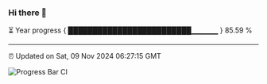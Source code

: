 ### Hi there 👋

⏳ Year progress { █████████████████████████▁▁▁▁▁ } 85.59 %

---

⏰ Updated on Sat, 09 Nov 2024 06:27:15 GMT

![Progress Bar CI](https://github.com/ZhaoGui/ZhaoGui/workflows/Progress%20Bar%20CI/badge.svg)
